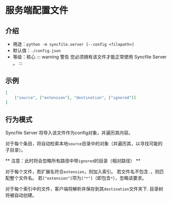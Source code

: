<!--
 Copyright 2024 ECSDevs
 
 Licensed under the Apache License, Version 2.0 (the "License");
 you may not use this file except in compliance with the License.
 You may obtain a copy of the License at
 
     https://www.apache.org/licenses/LICENSE-2.0
 
 Unless required by applicable law or agreed to in writing, software
 distributed under the License is distributed on an "AS IS" BASIS,
 WITHOUT WARRANTIES OR CONDITIONS OF ANY KIND, either express or implied.
 See the License for the specific language governing permissions and
 limitations under the License.
-->

# 服务端配置文件

## 介绍

- 用途：`python -m syncfile.server [--config <filepath>]`
- 默认值：`./config.json`
- 等级：核心
::: warning 警告
    您必须拥有该文件才能正常使用 Syncfile Server 。
:::

## 示例

```json
[
    ["source", ["extension"], "destination", ["ignored"]]
]
```

## 行为模式

Syncfile Server 将导入该文件作为config对象，并遍历其内容。

对于每个条目，将自动检索本地`source`目录中的对象（并遍历其，以寻找可能的子目录）。

** 注意：此时将会忽略所有路径中带`ignored`的目录（相对路径） **

对于每个文件，若扩展名符合`extension`，则加入索引。
若文件名不包含`.`，则匹配整个文件名。
若`["extension"]`项为`["*"]`（即包含`*`），忽略该要求。

对于每个索引中的文件，客户端将解析并保存到其`destination`文件夹下.
目录树将被自动创建。